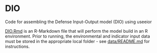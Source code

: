 # DIO
Code for assembling the Defense Input-Output model (DIO) using useeior

[DIO.Rmd](DIO.Rmd) is an R-Markdown file that will perform the model build in an R environment. Prior to running, the
 environmental and indicator input data must be stored in the appropriate local folder - see
 [data/README.md](data/README.md) for instructions.






